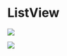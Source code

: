 ﻿# ListView


![](https://ws1.sinaimg.cn/large/006dRdovgy1fq5ue8le8qj308m0c1jsb.jpg)

![](https://ws1.sinaimg.cn/large/006dRdovgy1fq5ujez2clj30cb0msq4p.jpg)